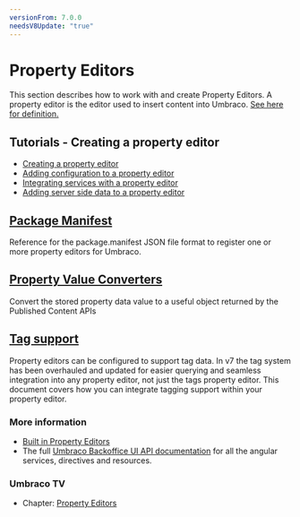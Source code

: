 ```yaml
---
versionFrom: 7.0.0
needsV8Update: "true"
---
```


# Property Editors

This section describes how to work with and create Property Editors. A property editor is the editor used to insert content into Umbraco. [See here for definition.](../../Getting-Started/Backoffice/Property-Editors/)

## Tutorials - Creating a property editor

* [Creating a property editor](../../Tutorials/Creating-a-Property-Editor/)
* [Adding configuration to a property editor](../../Tutorials/Creating-a-Property-Editor/part-2.md)
* [Integrating services with a property editor](../../Tutorials/Creating-a-Property-Editor/part-3.md)
* [Adding server side data to a property editor](../../Tutorials/Creating-a-Property-Editor/part-4.md)

## [Package Manifest](package-manifest.md)

Reference for the package.manifest JSON file format to register one or more property editors for Umbraco.

## [Property Value Converters](value-converters.md)

Convert the stored property data value to a useful object returned by the Published Content APIs

## [Tag support](tag-support.md)

Property editors can be configured to support tag data. In v7 the tag system has been overhauled and updated for easier querying and seamless integration into any property editor, not just the tags property editor. This document covers how you can integrate tagging support within your property editor.

### More information
- [Built in Property Editors](../../Getting-Started/Backoffice/Property-Editors/Built-in-Property-Editors/)
- The full [Umbraco Backoffice UI API documentation](../../../apidocs/v8/ui/) for all the angular services, directives and resources.

### Umbraco TV
- Chapter: [Property Editors](https://umbraco.tv/videos/umbraco-v7/developer/extending/property-editors/)
